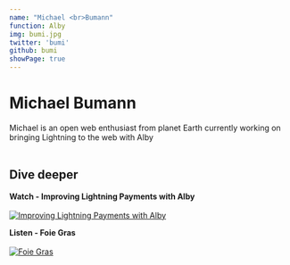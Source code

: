```yaml
---
name: "Michael <br>Bumann"
function: Alby
img: bumi.jpg
twitter: 'bumi'
github: bumi
showPage: true
---
```


# Michael Bumann
 
Michael is an open web enthusiast from planet Earth currently working on bringing Lightning to the web with Alby
<br><br>

## Dive deeper


<div class="grid grid-cols-2 gap-5">
<div class="p-3 my-2">

**Watch - Improving Lightning Payments with Alby**  <br><br>
[![Improving Lightning Payments with Alby](/content/bumi1.png)](https://www.youtube.com/watch?v=07HAcQDDAmo)
</div>

<div class="p-3 my-2">

**Listen - Foie Gras**  <br><br>
[![Foie Gras](/content/bumi2.png)](https://podverse.fm/episode/v-edTsF0J/)
</div>

</div>

<br>




